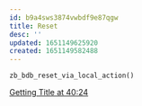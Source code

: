 ```yaml
---
id: b9a4sws3874vwbdf9e87qgw
title: Reset
desc: ''
updated: 1651149625920
created: 1651149582488
---
```


`zb_bdb_reset_via_local_action()`

[Getting Title at 40:24](https://developer.nordicsemi.com/nRF_Connect_SDK/doc/zboss/3.11.1.0/group__af__management__service.html#ga7c7c6a7b96b210641a8d9632e27ff4c8)